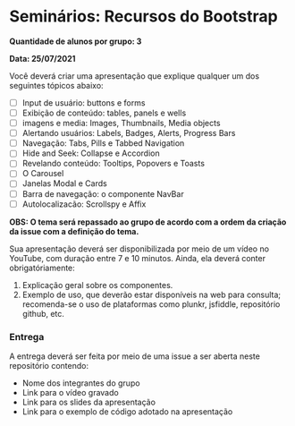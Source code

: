 # Seminários: Recursos do Bootstrap

**Quantidade de alunos por grupo: 3**

**Data: 25/07/2021**

Você deverá criar uma apresentação que explique qualquer um dos seguintes tópicos abaixo:

- [ ] Input de usuário: buttons e forms
- [ ] Exibição de conteúdo: tables, panels e wells
- [ ] imagens e media: Images, Thumbnails, Media objects
- [ ] Alertando usuários: Labels, Badges, Alerts, Progress Bars
- [ ] Navegação: Tabs, Pills e Tabbed Navigation
- [ ] Hide and Seek: Collapse e Accordion
- [ ] Revelando conteúdo: Tooltips, Popovers e Toasts
- [ ] O Carousel
- [ ] Janelas Modal e Cards
- [ ] Barra de navegação: o componente NavBar
- [ ] Autolocalizacão: Scrollspy e Affix

**OBS: O tema será repassado ao grupo de acordo com a ordem da criação da issue com a definição do tema.**

Sua apresentação deverá ser disponibilizada por meio de um vídeo no YouTube, com duração entre 7 e 10 minutos.
Ainda, ela deverá conter obrigatóriamente:

1. Explicação geral sobre os componentes.
2. Exemplo de uso, que deverão estar disponíveis na web para consulta; recomenda-se o uso de plataformas como plunkr, jsfiddle, repositório github, etc.


### Entrega

A entrega deverá ser feita por meio de uma issue a ser aberta neste repositório contendo:
* Nome dos integrantes do grupo
* Link para o vídeo gravado
* Link para os slides da apresentação
* Link para o exemplo de código adotado na apresentação
